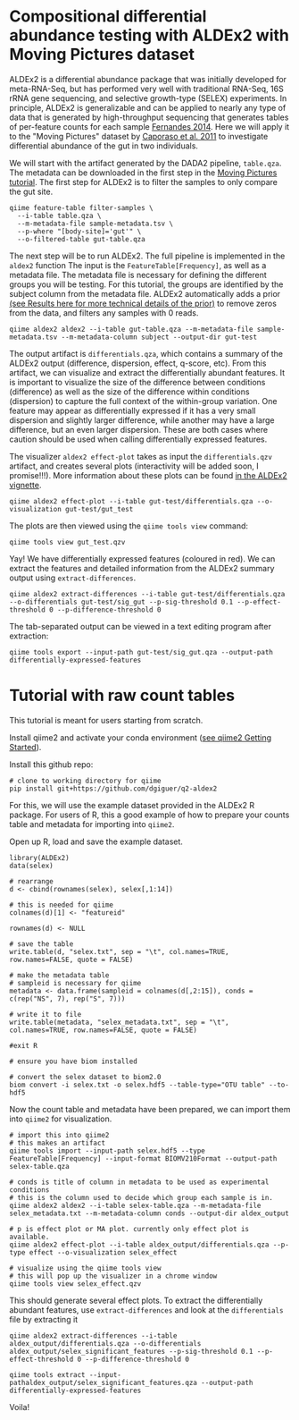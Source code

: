 # Compositional differential abundance testing with ALDEx2 with Moving Pictures dataset

ALDEx2 is a differential abundance package that was initially developed for meta-RNA-Seq, but has performed very well with traditional RNA-Seq, 16S rRNA gene sequencing, and selective growth-type (SELEX) experiments. In principle, ALDEx2 is generalizable and can be applied to nearly any type of data that is generated by high-throughput sequencing that generates tables of per-feature counts for each sample [Fernandes 2014](https://microbiomejournal.biomedcentral.com/articles/10.1186/2049-2618-2-15). Here we will apply it to the "Moving Pictures" dataset by [Caporaso et al. 2011](https://www.ncbi.nlm.nih.gov/pubmed/21624126) to investigate differential abundance of the gut in two individuals.

We will start with the artifact generated by the DADA2 pipeline, `table.qza`. The metadata can be downloaded in the first step in the [Moving Pictures tutorial](https://docs.qiime2.org/2019.7/tutorials/moving-pictures/). The first step for ALDEx2 is to filter the samples to only compare the gut site.

```
qiime feature-table filter-samples \
  --i-table table.qza \
  --m-metadata-file sample-metadata.tsv \
  --p-where "[body-site]='gut'" \
  --o-filtered-table gut-table.qza
```

The next step will be to run ALDEx2. The full pipeline is implemented in the `aldex2` function The input is the `FeatureTable[Frequency]`, as well as a metadata file. The metadata file is necessary for defining the different groups you will be testing. For this tutorial, the groups are identified by the subject column from the metadata file. ALDEx2 automatically adds a prior [(see Results here for more technical details of the prior)](https://journals.plos.org/plosone/article?id=10.1371/journal.pone.0067019) to remove zeros from the data, and filters any samples with 0 reads.

```
qiime aldex2 aldex2 --i-table gut-table.qza --m-metadata-file sample-metadata.tsv --m-metadata-column subject --output-dir gut-test
```

The output artifact is `differentials.qza`, which contains a summary of the ALDEx2 output (difference, dispersion, effect, q-score, etc). From this artifact, we can visualize and extract the differentially abundant features. It is important to visualize the size of the difference between conditions (difference) as well as the size of the difference within conditions (dispersion) to capture the full context of the within-group variation. One feature may appear as differentially expressed if it has a very small dispersion and slightly larger difference, while another may have a large difference, but an even larger dispersion. These are both cases where caution should be used when calling differentially expressed features.

The visualizer `aldex2 effect-plot` takes as input the `differentials.qzv` artifact, and creates several plots (interactivity will be added soon, I promise!!!). More information about these plots can be found [in the ALDEx2 vignette](http://bioconductor.org/packages/release/bioc/vignettes/ALDEx2/inst/doc/ALDEx2_vignette.pdf).

```
qiime aldex2 effect-plot --i-table gut-test/differentials.qza --o-visualization gut-test/gut_test
```

The plots are then viewed using the `qiime tools view` command:

```
qiime tools view gut_test.qzv
```

Yay! We have differentially expressed features (coloured in red). We can extract the features and detailed information from the ALDEx2 summary output using `extract-differences`.

```
qiime aldex2 extract-differences --i-table gut-test/differentials.qza --o-differentials gut-test/sig_gut --p-sig-threshold 0.1 --p-effect-threshold 0 --p-difference-threshold 0
```

The tab-separated output can be viewed in a text editing program after extraction:

```
qiime tools export --input-path gut-test/sig_gut.qza --output-path differentially-expressed-features
```

# Tutorial with raw count tables

This tutorial is meant for users starting from scratch.

Install qiime2 and activate your conda environment ([see qiime2 Getting Started](https://docs.qiime2.org/2019.7/getting-started/)).

Install this github repo:
```
# clone to working directory for qiime
pip install git+https://github.com/dgiguer/q2-aldex2
```

For this, we will use the example dataset provided in the ALDEx2 R package. For users of R, this a good example of how to prepare your counts table and metadata for importing into `qiime2`.

Open up R, load and save the example dataset.

```
library(ALDEx2)
data(selex)

# rearrange
d <- cbind(rownames(selex), selex[,1:14])

# this is needed for qiime
colnames(d)[1] <- "featureid"

rownames(d) <- NULL

# save the table
write.table(d, "selex.txt", sep = "\t", col.names=TRUE, row.names=FALSE, quote = FALSE)

# make the metadata table
# sampleid is necessary for qiime
metadata <- data.frame(sampleid = colnames(d[,2:15]), conds = c(rep("NS", 7), rep("S", 7)))

# write it to file
write.table(metadata, "selex_metadata.txt", sep = "\t", col.names=TRUE, row.names=FALSE, quote = FALSE)

#exit R

# ensure you have biom installed

# convert the selex dataset to biom2.0
biom convert -i selex.txt -o selex.hdf5 --table-type="OTU table" --to-hdf5
```

Now the count table and metadata have been prepared, we can import them into `qiime2` for visualization.

```
# import this into qiime2
# this makes an artifact
qiime tools import --input-path selex.hdf5 --type FeatureTable[Frequency] --input-format BIOMV210Format --output-path selex-table.qza

# conds is title of column in metadata to be used as experimental conditions
# this is the column used to decide which group each sample is in.
qiime aldex2 aldex2 --i-table selex-table.qza --m-metadata-file selex_metadata.txt --m-metadata-column conds --output-dir aldex_output

# p is effect plot or MA plot. currently only effect plot is available.
qiime aldex2 effect-plot --i-table aldex_output/differentials.qza --p-type effect --o-visualization selex_effect

# visualize using the qiime tools view
# this will pop up the visualizer in a chrome window
qiime tools view selex_effect.qzv

```

This should generate several effect plots. To extract the differentially abundant features, use `extract-differences` and look at the `differentials` file by extracting it

```
qiime aldex2 extract-differences --i-table aldex_output/differentials.qza --o-differentials aldex_output/selex_significant_features --p-sig-threshold 0.1 --p-effect-threshold 0 --p-difference-threshold 0

qiime tools extract --input-pathaldex_output/selex_significant_features.qza --output-path differentially-expressed-features
```

Voila!

